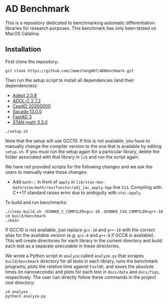 # AD Benchmark

This is a repository dedicated to benchmarking automatic differentiation libraries for research purposes.
This benchmark has only been tested on MacOS Catalina.

## Installation

First clone the repository:
```
git clone https://github.com/JamesYang007/ADBenchmark.git
```

Then run the setup script to install all dependencies (and their dependencies):
- [Adept 2.0.8](http://www.met.reading.ac.uk/clouds/adept/)
- [ADOL-C 2.7.2](https://github.com/coin-or/ADOL-C)
- [CppAD 20200000](https://coin-or.github.io/CppAD/doc/cppad.htm)
- [Sacado 13.0.0](https://github.com/trilinos/Trilinos/tree/master/packages/sacado)
- [FastAD 3](https://github.com/JamesYang007/FastAD)
- [STAN math 3.3.0](https://github.com/stan-dev/math)
```
./setup.sh
```
Note that the setup will use GCC10.
If this is not available, you have to manually change the compiler version to the one that is available
by editing `setup.sh`.
If you must run the setup again for a particular library, 
delete the folder associated with that library in `lib` and run the script again.

We have not provided scripts for the following changes and we ask the users to manually make these changes:
- Add `math::` in front of `apply` in `lib/stan-dev-math/stan/math/rev/functor/adj_jac_apply.hpp` line `513`.
  Compiling with C++17 standard raises error due to ambiguity with `std::apply`.

To build and run benchmarks:
```
./clean-build.sh -DCMAKE_C_COMPILER=gcc-10 -DCMAKE_CXX_COMPILER=g++-10
cd build/benchmark
./main
```
If GCC10 is not available, just replace `gcc-10` and `g++-10` with the correct alias for the available version
(e.g. `gcc-8` and `g++-8` if GCC8 is available).
This will create directories for each library in the current directory
and build each test as a separate executable in these directories.

We wrote a Python script in `analyze` called `analyze.py` that 
scrapes `build/benchmark` directory for all tests in each library,
runs the benchmark programs, plots the relative time against `FastAD`, 
and saves the absolute times (in nanoseconds) and plots for each test in `docs/data` and `docs/figs`, respectively.
The user can directly follow these commands in the project root directory:
```
cd analyze
python3 analyze.py
```
